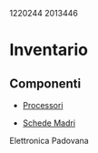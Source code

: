 1220244 2013446

# Inventario
## Componenti
- [Processori](./componenti/processori.md) 

- [Schede Madri](./componenti/schede_madri.md)

Elettronica Padovana